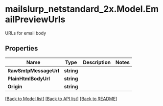 # mailslurp_netstandard_2x.Model.EmailPreviewUrls
URLs for email body

## Properties

Name | Type | Description | Notes
------------ | ------------- | ------------- | -------------
**RawSmtpMessageUrl** | **string** |  | 
**PlainHtmlBodyUrl** | **string** |  | 
**Origin** | **string** |  | 

[[Back to Model list]](../README#documentation-for-models) [[Back to API list]](../README#documentation-for-api-endpoints) [[Back to README]](../README)

